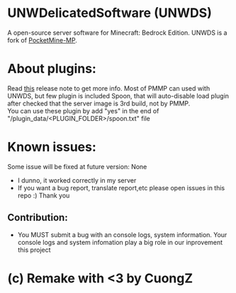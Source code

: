 # UNWDelicatedSoftware (UNWDS)	

A open-source server software for Minecraft: Bedrock Edition. UNWDS is a fork of [PocketMine-MP](https://github.com/pmmp/PocketMine-MP).

# About plugins:
Read [this](https://github.com/dtcu0ng/UNWDS/releases/tag/2.0.1-RC2) release note to get more info.
Most of PMMP can used with UNWDS, but few plugin is included Spoon, that will auto-disable load plugin after checked that the server image is 3rd build, not by PMMP.	
You can use these plugin by add "yes" in the end of "/plugin_data/<PLUGIN_FOLDER>/spoon.txt" file	

# Known issues:	
Some issue will be fixed at future version:	
None	
+ I dunno, it worked correctly in my server	
+ If you want a bug report, translate report,etc please open issues in this repo :) Thank you	

## Contribution:
+ You MUST submit a bug with an console logs, system information. Your console logs and system infomation play a big role in our inprovement this project	

# (c) Remake with <3 by CuongZ
